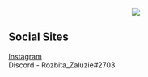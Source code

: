

<img align="center" src="">


<p align="center">
  <img align="center" src="https://github-readme-stats.vercel.app/api/top-langs/?username=Rozbita-Zaluzie&layout=compact&langs_count=8&bg_color=0d1117&text_color=cccccc&title_color=eeeeee&border_color=0d1117" />
</p>

## Social Sites
[Instagram](https://instagram.com/rozbita_zaluzie/) <br>
Discord - Rozbita_Zaluzie#2703
